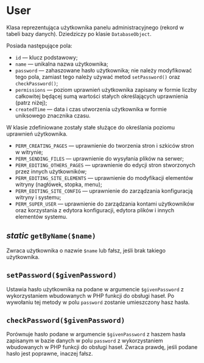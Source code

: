 User
===

Klasa reprezentująca użytkownika panelu administracyjnego (rekord w tabeli bazy danych). Dziedziczy po klasie `DatabaseObject`.

Posiada następujące pola:

- `id` — klucz podstawowy;
- `name` — unikalna nazwa użytkownika;
- `password` — zahaszowane hasło użytkownika; nie należy modyfikować tego pola, zamiast tego należy używać metod `setPassword()` oraz `checkPassword()`;
- `permissions` — poziom uprawnień użytkownika zapisany w formie liczby całkowitej będącej sumą wartości stałych określających uprawnienia (patrz niżej);
- `createdTime` — data i czas utworzenia użytkownika w formie uniksowego znacznika czasu.

W klasie zdefiniowane zostały stałe służące do określania poziomu uprawnień użytkownika.

- `PERM_CREATING_PAGES` — uprawnienie do tworzenia stron i szkiców stron w witrynie;
- `PERM_SENDING_FILES` — uprawnienie do wysyłania plików na serwer;
- `PERM_EDITING_OTHERS_PAGES` — uprawnienie do edycji stron stworzonych przez innych użytkowników;
- `PERM_EDITING_SITE_ELEMENTS` — uprawnienie do modyfikacji elementów witryny (nagłówek, stopka, menu);
- `PERM_EDITING_SITE_CONFIG` — uprawnienie do zarządzania konfiguracją witryny i systemu;
- `PERM_SUPER_USER` — uprawnienie do zarządzania kontami użytkowników oraz korzystania z edytora konfiguracji, edytora plików i innych elementów systemu.

## *static* `getByName($name)`

Zwraca użytkownika o nazwie `$name` lub fałsz, jeśli brak takiego użytkownika.

## `setPassword($givenPassword)`

Ustawia hasło użytkownika na podane w argumencie `$givenPassword` z wykorzystaniem wbudowanych w PHP funkcji do obsługi haseł. Po wywołaniu tej metody w polu `password` zostanie umieszczony hasz hasła.

## `checkPassword($givenPassword)`

Porównuje hasło podane w argumencie `$givenPassword` z haszem hasła zapisanym w bazie danych w polu `password` z wykorzystaniem wbudowanych w PHP funkcji do obsługi haseł. Zwraca prawdę, jeśli podane hasło jest poprawne, inaczej fałsz.